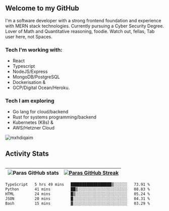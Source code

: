 ## Welcome to my GitHub

I'm a software developer with a strong frontend foundation and experience with MERN stack technologies. Currently pursuing a Cyber Security Degree. Lover of Math and Quantitative reasoning, foodie. Watch out, fellas, Tab user here, not Spaces.

### Tech I'm working with:

- React
- Typescript
- NodeJS/Express
- MongoDB/PostgreSQL
- Dockerisation &
- GCP/Digital Ocean/Heroku.

### Tech I am exploring

- Go lang for cloud/backend
- Rust for systems programming/backend
- Kubernetes (K8s) &
- AWS/Hetzner Cloud

![mxhdiqaim](https://komarev.com/ghpvc/?username=mxhdiqaim&label=Profile%20views&color=0e75b6&style=flat)

## Activity Stats
<!--- -- Activity Graph ------------------------------------------------------------------------------------------------------------------------------------ -->

<img alt="" src="https://github-readme-activity-graph.vercel.app/graph?username=mxhdiqaim&bg_color=161b22&color=ffffff&line=d5d5d5&point=a76c6c&area=true&hide_border=true&hide_title=true" />


<!--- -- GitHub Stats ------------------------------------------------------------------------------------------------------------------------------------ -->
| ![Paras GitHub stats](https://github-readme-stats.vercel.app/api?username=mxhdiqaim&show_icons=true&theme=dracula) | [![Paras GitHub Streak](https://streak-stats.demolab.com/?user=mxhdiqaim&show_icons=true&theme=dracula)](https://git.io/streak-stats) |
|--------------------------------------------------------------------------------------------------------------------|---------------------------------------------------------------------------------------------------------------------------------------|

 <!--START_SECTION:waka-->

```txt
TypeScript   5 hrs 49 mins   ██████████████████▒░░░░░░   73.91 %
Python       41 mins         ██▒░░░░░░░░░░░░░░░░░░░░░░   08.83 %
HTML         24 mins         █▒░░░░░░░░░░░░░░░░░░░░░░░   05.24 %
JSON         20 mins         █░░░░░░░░░░░░░░░░░░░░░░░░   04.31 %
Bash         15 mins         ▓░░░░░░░░░░░░░░░░░░░░░░░░   03.29 %
```

<!--END_SECTION:waka-->
